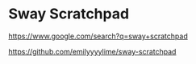 # Sway Scratchpad
https://www.google.com/search?q=sway+scratchpad

https://github.com/emilyyyylime/sway-scratchpad
